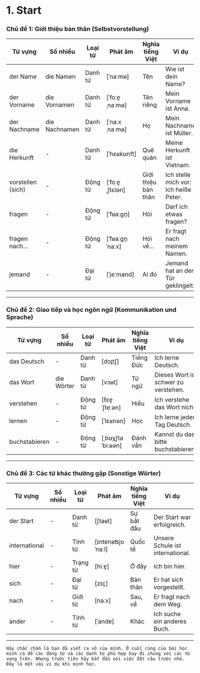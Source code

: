 # 1. Start
### **Chủ đề 1: Giới thiệu bản thân (Selbstvorstellung)**

|**Từ vựng**|**Số nhiều**|**Loại từ**|**Phát âm**|**Nghĩa tiếng Việt**|**Ví dụ**|
|---|---|---|---|---|---|
|der Name|die Namen|Danh từ|[ˈnaːmə]|Tên|Wie ist dein Name?|
|der Vorname|die Vornamen|Danh từ|[ˈfoːɐ̯ˌnaːmə]|Tên riêng|Mein Vorname ist Anna.|
|der Nachname|die Nachnamen|Danh từ|[ˈnaːxˌnaːmə]|Họ|Mein Nachname ist Müller.|
|die Herkunft|-|Danh từ|[ˈhɛʁkʊnft]|Quê quán|Meine Herkunft ist Vietnam.|
|vorstellen (sich)|-|Động từ|[ˈfoːɐ̯ˌʃtɛlən]|Giới thiệu bản thân|Ich stelle mich vor: Ich heiße Peter.|
|fragen|-|Động từ|[ˈfʁaːɡn̩]|Hỏi|Darf ich etwas fragen?|
|fragen nach...|-|Động từ|[ˈfʁaːɡn̩ ˈnaːx]|Hỏi về...|Er fragt nach meinem Namen.|
|jemand|-|Đại từ|[ˈjeːmand]|Ai đó|Jemand hat an der Tür geklingelt.|

---

### **Chủ đề 2: Giao tiếp và học ngôn ngữ (Kommunikation und Sprache)**

|**Từ vựng**|**Số nhiều**|**Loại từ**|**Phát âm**|**Nghĩa tiếng Việt**|**Ví dụ**|
|---|---|---|---|---|---|
|das Deutsch|-|Danh từ|[dɔɪ̯tʃ]|Tiếng Đức|Ich lerne Deutsch.|
|das Wort|die Wörter|Danh từ|[vɔʁt]|Từ ngữ|Dieses Wort ist schwer zu verstehen.|
|verstehen|-|Động từ|[fɛɐ̯ˈʃteːən]|Hiểu|Ich verstehe das Wort nicht.|
|lernen|-|Động từ|[ˈlɛʁnən]|Học|Ich lerne jeden Tag Deutsch.|
|buchstabieren|-|Động từ|[ˌbʊχʃtaˈbiːʁən]|Đánh vần|Kannst du das bitte buchstabieren?|

---

### **Chủ đề 3: Các từ khác thường gặp (Sonstige Wörter)**

| **Từ vựng**   | **Số nhiều** | **Loại từ** | **Phát âm**      | **Nghĩa tiếng Việt** | **Ví dụ**                        |
| ------------- | ------------ | ----------- | ---------------- | -------------------- | -------------------------------- |
| der Start     | -            | Danh từ     | [ʃtaʁt]          | Sự bắt đầu           | Der Start war erfolgreich.       |
| international | -            | Tính từ     | [ɪntɐnaʦjoˈnaːl] | Quốc tế              | Unsere Schule ist international. |
| hier          | -            | Trạng từ    | [hiːɐ̯]          | Ở đây                | Ich bin hier.                    |
| sich          | -            | Đại từ      | [zɪç]            | Bản thân             | Er hat sich vorgestellt.         |
| nach          | -            | Giới từ     | [naːx]           | Sau, về              | Er fragt nach dem Weg.           |
| ander         | -            | Tính từ     | [ˈandɐ]          | Khác                 | Ich suche ein anderes Buch.      |

---
`Hãy chắc chắn là bạn đã viết ra vở của mình. Ở cuối cùng của bài học mình có để các động từ và các danh từ phù hợp hay đi chung với các từ vựng trên. Nhưng trước tiên hãy bắt đầu với việc đặt câu trước nhé. Đây là một vài ví dụ khi mình học. `
